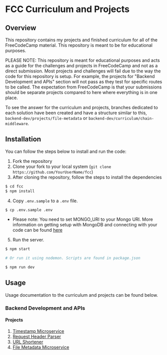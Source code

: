 # FCC Curriculum and Projects

## Overview

This repository contains my projects and finished curriculum for all of the
FreeCodeCamp material. This repository is meant to be for educational purposes.

PLEASE NOTE: This repository is meant for educational purposes and acts as a guide for
the challenges and projects in FreeCodeCamp and not as a direct submission. Most projects
and challenges will fail due to the way the code for this repository is setup. For example,
the projects for "Backend Development and APIs" section will not pass as they test
for specific routes to be called. The expectation from FreeCodeCamp is that your submissions 
should be separate projects compared to here where everything is in one place. 

To see the answer for the curriculum and projects, branches dedicated to each solution
have been created and have a structure similar to this, `backend-dev/projects/file-metadata`
or `backend-dev/curriculum/chain-middleware`.

## Installation

You can follow the steps below to install and run the code:

1. Fork the repository
2. Clone your fork to your local system (`git clone https://github.com/YourUserName/fcc`)
3. After cloning the repository, follow the steps to install the dependencies

```bash
$ cd fcc
$ npm install
```

4. Copy `.env.sample` to a `.env` file.

```bash
$ cp .env.sample .env
```

- Please note: You need to set MONGO_URI to your Mongo URI. More information on
  getting setup with MongoDB and connecting with your code can be found
  [here](https://www.freecodecamp.org/news/get-started-with-mongodb-atlas/)

5. Run the server.

```bash
$ npm start

# Or run it using nodemon. Scripts are found in package.json

$ npm run dev
```

## Usage

Usage documentation to the curriculum and projects can be found below.

### Backend Development and APIs

#### Projects

1. [Timestamp Microservice](https://github.com/ChristianLapinig/fcc/tree/master/backend-dev/projects/timestamp-microservice)
2. [Request Header Parser](https://github.com/ChristianLapinig/fcc/tree/master/backend-dev/projects/request-header-parser)
3. [URL Shortener](https://github.com/ChristianLapinig/fcc/tree/master/backend-dev/projects/url-shortener)
4. [File Metadata Microservice](https://github.com/ChristianLapinig/fcc/tree/master/backend-dev/projects/file-metadata-microservice)
